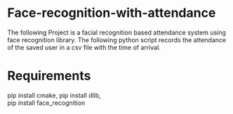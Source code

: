# Face-recognition-with-attendance
The following Project is a facial recognition based attendance system using face recognition library.
The following python script records the attendance of the saved user in a csv file with the time of arrival.
# Requirements
pip install cmake, 
pip install dlib,  
pip install face_recognition

